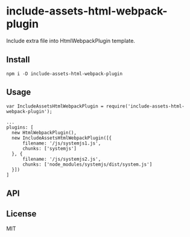# include-assets-html-webpack-plugin
Include extra file into HtmlWebpackPlugin template.

## Install
```
npm i -D include-assets-html-webpack-plugin
```

## Usage
```
var IncludeAssetsHtmlWebpackPlugin = require('include-assets-html-webpack-plugin');

...
plugins: [
  new HtmlWebpackPlugin(),
  new IncludeAssetsHtmlWebpackPlugin([{
      filename: '/js/systemjs1.js',
      chunks: ['systemjs']
  }, {
      filename: '/js/systemjs2.js',
      chunks: ['node_modules/systemjs/dist/system.js']
  }])
]
```

## API

## License
MIT
